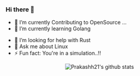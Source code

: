### Hi there 👋


- 🔭 I’m currently Contributing to OpenSource ...
- 🌱 I’m currently learning Golang
<!-- - 👯 I’m looking to collaborate on  -->
- 🤔 I’m looking for help with Rust
- 💬 Ask me about Linux
- ⚡ Fun fact: You're in a simulation..!!


<div align="center">
  
![Prakashh21's github stats](https://github-readme-stats.vercel.app/api?username=Prakashh21&show_icons=true)

</div>

<!-- ![GitHub Stats](https://github-readme-stats.vercel.app/api?username=Prakashh21 &theme=radical)  -->
